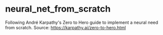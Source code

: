 # neural_net_from_scratch
Following André Karpathy's Zero to Hero guide to implement a neural need from scratch.
Source: https://karpathy.ai/zero-to-hero.html 
